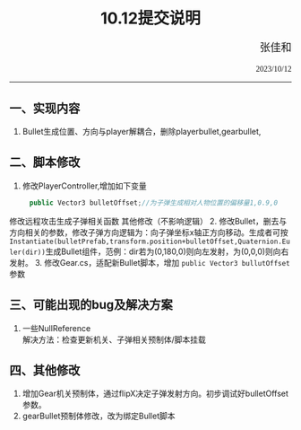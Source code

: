 # <center>10.12提交说明
<p align='right' style="font-size:19px;font-family:华文行楷"> 张佳和</p>
<p align='right'style='font-family:chiller'> 2023/10/12 </p>

 ___ ____   
 <p>
<span style="letter-spacing:1px">

## 一、实现内容
1. Bullet生成位置、方向与player解耦合，删除playerbullet,gearbullet,
## 二、脚本修改
1. 修改PlayerController,增加如下变量
```cs
     public Vector3 bulletOffset;//为子弹生成相对人物位置的偏移量1,0.9,0
```
修改远程攻击生成子弹相关函数
其他修改（不影响逻辑）
2. 修改Bullet，删去与方向相关的参数，修改子弹方向逻辑为：向子弹坐标x轴正方向移动。生成者可按`Instantiate(bulletPrefab,transform.position+bulletOffset,Quaternion.Euler(dir))`生成Bullet组件，范例：dir若为(0,180,0)则向左发射，为(0,0,0)则向右发射。
3. 修改Gear.cs，适配新Bullet脚本，增加 `public Vector3 bullutOffset`参数
## 三、可能出现的bug及解决方案
1. 一些NullReference <br>解决方法：检查更新机关、子弹相关预制体/脚本挂载
## 四、其他修改
1. 增加Gear机关预制体，通过flipX决定子弹发射方向。初步调试好bulletOffset参数。
2. gearBullet预制体修改，改为绑定Bullet脚本
</span>
</p>